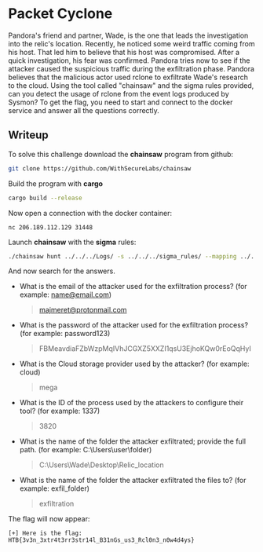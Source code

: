 # Packet Cyclone

Pandora's friend and partner, Wade, is the one that leads the investigation into the relic's location. Recently, he noticed some weird traffic coming from his host. That led him to believe that his host was compromised. After a quick investigation, his fear was confirmed. Pandora tries now to see if the attacker caused the suspicious traffic during the exfiltration phase. Pandora believes that the malicious actor used rclone to exfiltrate Wade's research to the cloud. Using the tool called "chainsaw" and the sigma rules provided, can you detect the usage of rclone from the event logs produced by Sysmon? To get the flag, you need to start and connect to the docker service and answer all the questions correctly.

## Writeup

To solve this challenge download the **chainsaw** program from github:

```bash
git clone https://github.com/WithSecureLabs/chainsaw
```

Build the program with **cargo**

```bash
cargo build --release
```

Now open a connection with the docker container:

```
nc 206.189.112.129 31448
```

Launch **chainsaw** with the **sigma** rules:

```bash
./chainsaw hunt ../../../Logs/ -s ../../../sigma_rules/ --mapping ../../mappings/sigma-event-logs-all.yml
```

And now search for the answers.

- What is the email of the attacker used for the exfiltration process? (for example: name@email.com)    
    > majmeret@protonmail.com

- What is the password of the attacker used for the exfiltration process? (for example: password123)
    > FBMeavdiaFZbWzpMqIVhJCGXZ5XXZI1qsU3EjhoKQw0rEoQqHyI

- What is the Cloud storage provider used by the attacker? (for example: cloud)
    > mega

- What is the ID of the process used by the attackers to configure their tool? (for example: 1337)
    > 3820

- What is the name of the folder the attacker exfiltrated; provide the full path. (for example: C:\Users\user\folder)
    > C:\Users\Wade\Desktop\Relic_location

- What is the name of the folder the attacker exfiltrated the files to? (for example: exfil_folder)
    > exfiltration

The flag will now appear:

```
[+] Here is the flag: HTB{3v3n_3xtr4t3rr3str14l_B31nGs_us3_Rcl0n3_n0w4d4ys}
```